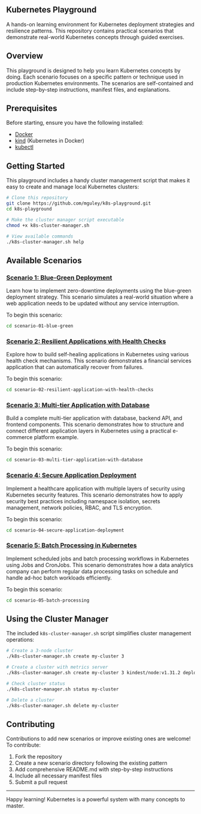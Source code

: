 ## Kubernetes Playground

A hands-on learning environment for Kubernetes deployment strategies and resilience patterns.
This repository contains practical scenarios that demonstrate real-world Kubernetes concepts through guided exercises.

## Overview

This playground is designed to help you learn Kubernetes concepts by doing.
Each scenario focuses on a specific pattern or technique used in production Kubernetes environments.
The scenarios are self-contained and include step-by-step instructions, manifest files, and explanations.

## Prerequisites

Before starting, ensure you have the following installed:
- [Docker](https://docs.docker.com/get-docker/)
- [kind](https://kind.sigs.k8s.io/docs/user/quick-start/) (Kubernetes in Docker)
- [kubectl](https://kubernetes.io/docs/tasks/tools/install-kubectl/)

## Getting Started

This playground includes a handy cluster management script that makes it easy to create and manage local Kubernetes clusters:

```bash
# Clone this repository
git clone https://github.com/mguley/k8s-playground.git
cd k8s-playground

# Make the cluster manager script executable
chmod +x k8s-cluster-manager.sh

# View available commands
./k8s-cluster-manager.sh help
```

## Available Scenarios

### [Scenario 1: Blue-Green Deployment](./scenario-01-blue-green/)

Learn how to implement zero-downtime deployments using the blue-green deployment strategy.
This scenario simulates a real-world situation where a web application needs to be updated without any service interruption.

To begin this scenario:
```bash
cd scenario-01-blue-green
```

### [Scenario 2: Resilient Applications with Health Checks](./scenario-02-resilient-application-with-health-checks/)

Explore how to build self-healing applications in Kubernetes using various health check mechanisms.
This scenario demonstrates a financial services application that can automatically recover from failures.

To begin this scenario:
```bash
cd scenario-02-resilient-application-with-health-checks
```

### [Scenario 3: Multi-tier Application with Database](./scenario-03-multi-tier-application-with-database/)

Build a complete multi-tier application with database, backend API, and frontend components.
This scenario demonstrates how to structure and connect different application layers in Kubernetes using a practical e-commerce platform example.

To begin this scenario:
```bash
cd scenario-03-multi-tier-application-with-database
```

### [Scenario 4: Secure Application Deployment](./scenario-04-secure-application-deployment/)
Implement a healthcare application with multiple layers of security using Kubernetes security features.
This scenario demonstrates how to apply security best practices including namespace isolation, secrets management, network policies, RBAC, and TLS encryption.

To begin this scenario:
```bash
cd scenario-04-secure-application-deployment
```

### [Scenario 5: Batch Processing in Kubernetes](./scenario-05-batch-processing/)
Implement scheduled jobs and batch processing workflows in Kubernetes using Jobs and CronJobs.
This scenario demonstrates how a data analytics company can perform regular data processing tasks on schedule and handle ad-hoc batch workloads efficiently.

To begin this scenario:
```bash
cd scenario-05-batch-processing
```

## Using the Cluster Manager

The included `k8s-cluster-manager.sh` script simplifies cluster management operations:

```bash
# Create a 3-node cluster
./k8s-cluster-manager.sh create my-cluster 3

# Create a cluster with metrics server
./k8s-cluster-manager.sh create my-cluster 3 kindest/node:v1.31.2 deploy-metrics

# Check cluster status
./k8s-cluster-manager.sh status my-cluster

# Delete a cluster
./k8s-cluster-manager.sh delete my-cluster
```

## Contributing

Contributions to add new scenarios or improve existing ones are welcome! To contribute:

1. Fork the repository
2. Create a new scenario directory following the existing pattern
3. Add comprehensive README.md with step-by-step instructions
4. Include all necessary manifest files
5. Submit a pull request

---

Happy learning! Kubernetes is a powerful system with many concepts to master.
